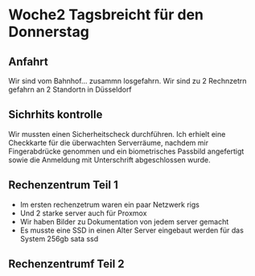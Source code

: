 # Woche2 Tagsbreicht für den Donnerstag

## Anfahrt
Wir sind vom Bahnhof... zusammn losgefahrn.
Wir sind zu 2 Rechnzetrn gefahrn an 2 Standortn in Düsseldorf

## Sichrhits kontrolle 
Wir mussten einen Sicherheitscheck durchführen. Ich erhielt eine Checkkarte für die überwachten Serverräume, nachdem mir Fingerabdrücke genommen und ein biometrisches Passbild angefertigt sowie die Anmeldung mit Unterschrift abgeschlossen wurde.

## Rechenzentrum Teil 1
- Im ersten rechenzetrum waren ein paar Netzwerk rigs
- Und 2 starke server auch für Proxmox
- Wir haben Bilder zu Dokumentation von jedem server gemacht
- Es musste eine SSD in einen Alter Server eingebaut werden für das System 256gb sata ssd

## Rechenzentrumf Teil 2